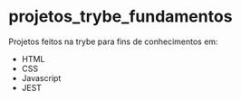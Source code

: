# projetos_trybe_fundamentos

Projetos feitos na trybe para fins de conhecimentos em:

 - HTML
 - CSS
 - Javascript 
 - JEST